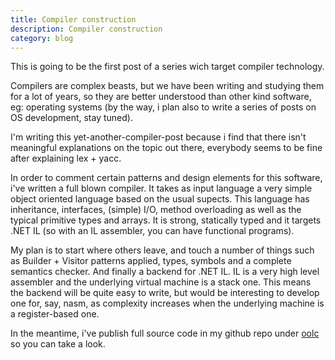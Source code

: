 ```yaml
---
title: Compiler construction
description: Compiler construction
category: blog
---
```


This is going to be the first post of a series wich target compiler technology.

Compilers are complex beasts, but we have been writing and studying them for a lot of years, so they are better understood than other kind software, eg: operating systems 
(by the way, i plan also to write a series of posts on OS development, stay tuned).

I'm writing this yet-another-compiler-post because i find that there isn't meaningful explanations on the topic out there, everybody seems to be fine
after explaining lex + yacc.

In order to comment certain patterns and design elements for this software, i've written a full blown compiler.
It takes as input language a very simple object oriented language based on the usual supects.
This language has inheritance, interfaces, (simple) I/O, method overloading as well as the typical primitive types and arrays.
It is strong, statically typed and it targets .NET IL (so with an IL assembler, you can have functional programs).

My plan is to start where others leave, and touch a number of things such as Builder + Visitor patterns applied, types, symbols and 
a complete semantics checker. And finally a backend for .NET IL. IL is a very high level assembler and the underlying virtual machine is a stack one.
This means the backend will be quite easy to write, but would be interesting to develop one for, say, nasm, as complexity increases when the underlying
 machine is a register-based one.

In the meantime, i've publish full source code in my github repo under [oolc](https://github.com/yandroskaos/oolc) so you can take a look.



